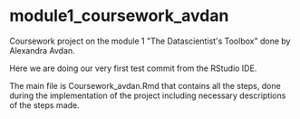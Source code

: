 # module1_coursework_avdan
Coursework project on the module 1 "The Datascientist's Toolbox" done by Alexandra Avdan.

Here we are doing our very first test commit from the RStudio IDE.

The main file is Coursework_avdan.Rmd that contains all the steps, done during the implementation of the project including necessary descriptions of the steps made.
